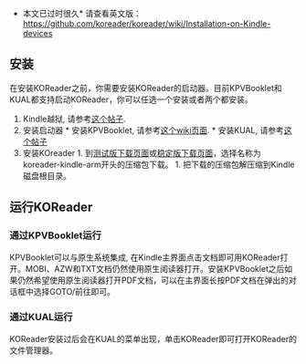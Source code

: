 * 本文已过时很久* 请查看英文版： https://github.com/koreader/koreader/wiki/Installation-on-Kindle-devices
## 安装
在安装KOReader之前，你需要安装KOReader的启动器。目前KPVBooklet和KUAL都支持启动KOReader，你可以任选一个安装或者两个都安装。

  1. Kindle越狱, 请参考[这个帖子](http://www.mobileread.com/forums/showthread.php?t=186645).
  1. 安装启动器
    * 安装KPVBooklet, 请参考[这个wiki页面](https://github.com/koreader/kpvbooklet/wiki).
    * 安装KUAL, 请参考[这个帖子](http://www.mobileread.com/forums/showthread.php?t=203326)
  1. 安装KOreader
    1. 到[测试版下载页面](https://github.com/koreader/koreader/releases)或[稳定版下载页面](https://github.com/koreader/koreader/releases/tag/v2015.11-stable)，选择名称为koreader-kindle-arm开头的压缩包下载。
    1. 把下载的压缩包解压缩到Kindle磁盘根目录。

## 运行KOReader
### 通过KPVBooklet运行
KPVBooklet可以与原生系统集成, 在Kindle主界面点击文档即可用KOReader打开。MOBI、AZW和TXT文档仍然使用原生阅读器打开。安装KPVBooklet之后如果仍然希望使用原生阅读器打开PDF文档，可以在主界面长按PDF文档在弹出的对话框中选择GOTO/前往即可。
### 通过KUAL运行
KOReader安装过后会在KUAL的菜单出现，单击KOReader即可打开KOReader的文件管理器。